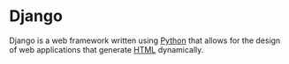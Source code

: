 # Django

Django is a web framework written using [Python](/wiki/Python) that allows for the design of web applications that generate [HTML](/wiki/HTML) dynamically.















